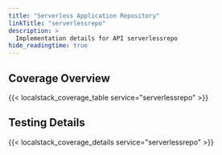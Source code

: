 ```yaml
---
title: "Serverless Application Repository"
linkTitle: "serverlessrepo"
description: >
  Implementation details for API serverlessrepo
hide_readingtime: true
---
```


## Coverage Overview
{{< localstack_coverage_table service="serverlessrepo" >}}

## Testing Details
{{< localstack_coverage_details service="serverlessrepo" >}}
